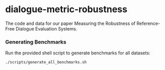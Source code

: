 # dialogue-metric-robustness
The code and data for our paper Measuring the Robustness of Reference-Free Dialogue Evaluation Systems.

### Generating Benchmarks
Run the provided shell script to generate benchmarks for all datasets:
```bash
./scripts/generate_all_benchmarks.sh
```
